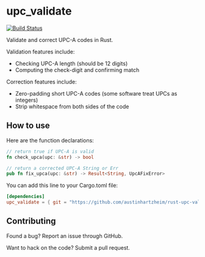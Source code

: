 # upc_validate
[![Build Status](https://travis-ci.org/austinhartzheim/rust-upc-validate.svg?branch=master)](https://travis-ci.org/austinhartzheim/rust-upc-validate)

Validate and correct UPC-A codes in Rust.

Validation features include:
* Checking UPC-A length (should be 12 digits)
* Computing the check-digit and confirming match

Correction features include:
* Zero-padding short UPC-A codes (some software treat UPCs as integers)
* Strip whitespace from both sides of the code

## How to use
Here are the function declarations:
```rust
// return true if UPC-A is valid
fn check_upca(upc: &str) -> bool

// return a corrected UPC-A String or Err
pub fn fix_upca(upc: &str) -> Result<String, UpcAFixError>
```

You can add this line to your Cargo.toml file:
```toml
[dependencies]
upc_validate = { git = "https://github.com/austinhartzheim/rust-upc-validate.git" }
```

## Contributing
Found a bug? Report an issue through GitHub.

Want to hack on the code? Submit a pull request.